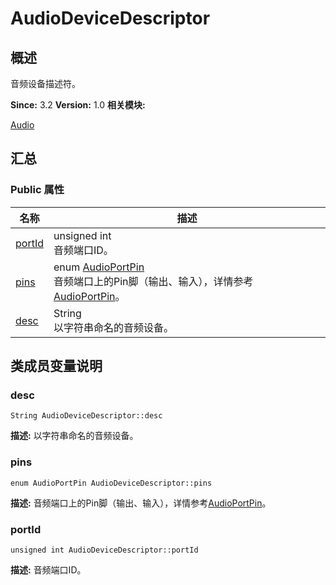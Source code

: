 # AudioDeviceDescriptor


## 概述

音频设备描述符。

**Since:**
3.2
**Version:**
1.0
**相关模块:**

[Audio](_audio.md)


## 汇总


### Public 属性

  | 名称 | 描述 | 
| -------- | -------- |
| [portId](#portid) | unsigned&nbsp;int<br/>音频端口ID。&nbsp; | 
| [pins](#pins) | enum&nbsp;[AudioPortPin](_audio.md#audioportpin)<br/>音频端口上的Pin脚（输出、输入），详情参考[AudioPortPin](_audio.md#audioportpin)。&nbsp; | 
| [desc](#desc) | String<br/>以字符串命名的音频设备。&nbsp; | 


## 类成员变量说明


### desc

  
```
String AudioDeviceDescriptor::desc
```
**描述:**
以字符串命名的音频设备。


### pins

  
```
enum AudioPortPin AudioDeviceDescriptor::pins
```
**描述:**
音频端口上的Pin脚（输出、输入），详情参考[AudioPortPin](_audio.md#audioportpin)。


### portId

  
```
unsigned int AudioDeviceDescriptor::portId
```
**描述:**
音频端口ID。
